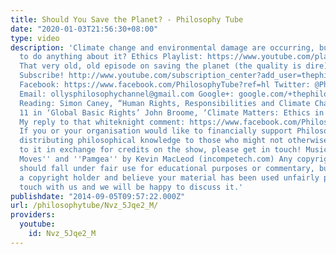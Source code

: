 ```yaml
---
title: Should You Save the Planet? - Philosophy Tube
date: "2020-01-03T21:56:30+08:00"
type: video
description: 'Climate change and environmental damage are occurring, but do you have
  to do anything about it? Ethics Playlist: https://www.youtube.com/playlist?list=PLvoAL-KSZ32ecfEjoNjMJyKTFUS5-hNr9
  That very old, old episode on saving the planet (the quality is dire): https://www.youtube.com/watch?v=LUQw6AioIjg
  Subscribe! http://www.youtube.com/subscription_center?add_user=thephilosophytube
  Facebook: https://www.facebook.com/PhilosophyTube?ref=hl Twitter: @PhilosophyTube
  Email: ollysphilosophychannel@gmail.com Google+: google.com/+thephilosophytube Suggested
  Reading: Simon Caney, “Human Rights, Responsibilities and Climate Change,” Chapter
  11 in ‘Global Basic Rights’ John Broome, ‘Climate Matters: Ethics in a Warming World’
  My reply to that whiteknight comment: https://www.facebook.com/PhilosophyTube/photos/a.260293657452107.1073741828.233049130176560/360571500757655/?type=1
  If you or your organisation would like to financially support Philosophy Tube in
  distributing philosophical knowledge to those who might not otherwise have access
  to it in exchange for credits on the show, please get in touch! Music: ''Show your
  Moves'' and ''Pamgea'' by Kevin MacLeod (incompetech.com) Any copyrighted material
  should fall under fair use for educational purposes or commentary, but if you are
  a copyright holder and believe your material has been used unfairly please get in
  touch with us and we will be happy to discuss it.'
publishdate: "2014-09-05T09:57:22.000Z"
url: /philosophytube/Nvz_5Jqe2_M/
providers:
  youtube:
    id: Nvz_5Jqe2_M
---
```

